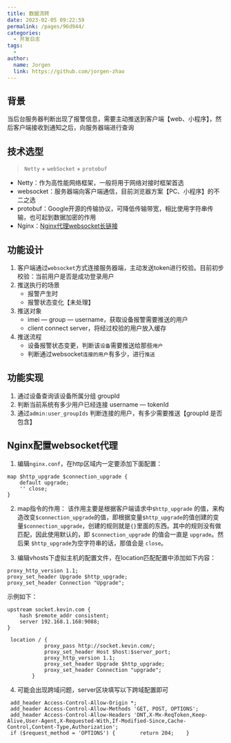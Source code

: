 ```yaml
---
title: 数据流转
date: 2023-02-05 09:22:59
permalink: /pages/96d944/
categories:
  - 开发日志
tags:
  - 
author: 
  name: Jorgen
  link: https://github.com/jorgen-zhao
---
```

## 背景
当后台服务器判断出现了报警信息，需要主动推送到客户端【web、小程序】，然后客户端接收到通知之后，向服务器端进行查询



## 技术选型

> `Netty` + `webSocket` + `protobuf`
- Netty：作为高性能网络框架，一般将用于网络对接时框架首选
- websocket：服务器端向客户端通信，目前浏览器方案【PC、小程序】的不二之选
- protobuf：Google开源的传输协议，可降低传输带宽，相比使用字符串传输，也可起到数据加密的作用
- Nginx：[Nginx代理websocket长链接](https://www.cnblogs.com/ybyqjzl/p/10350732.html)

## 功能设计

1. 客户端通过`websocket`方式连接服务器端，主动发送token进行校验。目前初步校验：当前用户是否是成功登录用户
2. 推送执行的场景
    - 报警产生时
    - 报警状态变化【未处理】
3. 推送对象
    - imei — group — username，获取设备报警需要推送的用户
    - client connect server，将经过校验的用户放入缓存
4. 推送流程
    - 设备报警状态变更，判断该`设备`需要推送给那些`用户`
    - 判断通过websocket`连接的用户`有多少，进行`推送`

## 功能实现
1. 通过设备查询该设备所属分组 groupId
2. 判断当前系统有多少用户已经连接 username — tokenId
3. 通过`admin:user_groupIds` 判断连接的用户，有多少需要推送【groupId 是否包含】

## Nginx配置websocket代理    

1. 编辑`nginx.conf`，在http区域内一定要添加下面配置：
```shell
map $http_upgrade $connection_upgrade {
    default upgrade;
    '' close;
}
```
2. map指令的作用：
该作用主要是根据客户端请求中`$http_upgrade` 的值，来构造改变`$connection_upgrade`的值，即根据变量`$http_upgrade`的值创建的变量`$connection_upgrade`，创建的规则就是`{}`里面的东西。其中的规则没有做匹配，因此使用默认的，即 `$connection_upgrade` 的值会一直是 `upgrade`。然后果 `$http_upgrade`为空字符串的话，那值会是 `close`。

3. 编辑vhosts下虚拟主机的配置文件，在location匹配配置中添加如下内容：
```shell
proxy_http_version 1.1;
proxy_set_header Upgrade $http_upgrade;
proxy_set_header Connection "Upgrade";
```

示例如下：
```
upstream socket.kevin.com {
    hash $remote_addr consistent;
    server 192.168.1.168:9088;
}

 location / {
            proxy_pass http://socket.kevin.com/;
            proxy_set_header Host $host:$server_port;
            proxy_http_version 1.1;
            proxy_set_header Upgrade $http_upgrade;
            proxy_set_header Connection "upgrade";
        }
 ```

4. 可能会出现跨域问题，server区块填写以下跨域配置即可
```
 add_header Access-Control-Allow-Origin *;
 add_header Access-Control-Allow-Methods 'GET, POST, OPTIONS';
 add_header Access-Control-Allow-Headers 'DNT,X-Mx-ReqToken,Keep-Alive,User-Agent,X-Requested-With,If-Modified-Since,Cache-Control,Content-Type,Authorization';
 if ($request_method = 'OPTIONS') {        return 204;    }
```